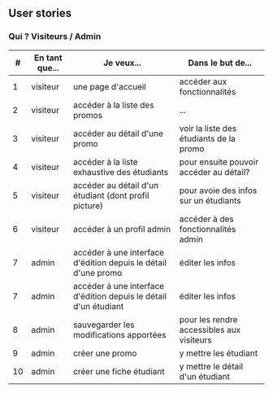 ## User stories

### Qui ? Visiteurs / Admin

|#|En tant que...|Je veux...|Dans le but de...|
|-|--------------|----------|-----------------|
|1|visiteur      |une page d'accueil|accéder aux fonctionnalités|
|2|visiteur      |accéder à la liste des promos|...|
|3|visiteur      |accéder au détail d'une promo|voir la liste des étudiants de la promo|
|4|visiteur      |accéder à la liste exhaustive des étudiants|pour ensuite pouvoir accéder au détail?|
|5|visiteur      |accéder au détail d'un étudiant (dont profil picture)|pour avoie des infos sur un étudiants|
|6|visiteur      |accéder à un profil admin|accéder à des fonctionnalités admin|
|7|admin         |accéder à une interface d'édition depuis le détail d'une promo|éditer les infos|
|7|admin         |accéder à une interface d'édition depuis le détail d'un étudiant|éditer les infos|
|8|admin         |sauvegarder les modifications apportées|pour les rendre accessibles aux visiteurs|
|9|admin         |créer une promo|y mettre les étudiant|
|10|admin        |créer une fiche étudiant|y mettre le détail d'un étudiant|

